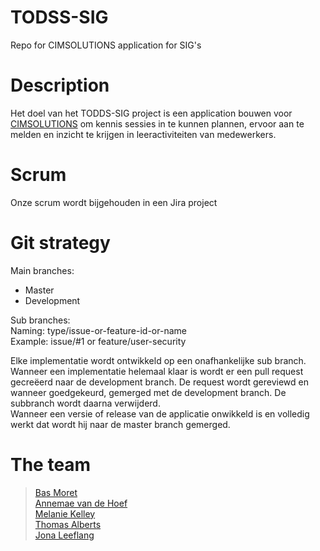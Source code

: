 # TODSS-SIG
Repo for CIMSOLUTIONS application for SIG's

# Description 
Het doel van het TODDS-SIG project is een application bouwen voor [CIMSOLUTIONS](https://www.cimsolutions.nl/) om kennis sessies in te kunnen plannen, ervoor aan te melden en inzicht te krijgen in leeractiviteiten van medewerkers. 

# Scrum
Onze scrum wordt bijgehouden in een Jira project

# Git strategy
Main branches:
* Master 
* Development

Sub branches:  
Naming: type/issue-or-feature-id-or-name  
Example: issue/#1 or feature/user-security

Elke implementatie wordt ontwikkeld op een onafhankelijke sub branch. Wanneer een implementatie helemaal klaar is wordt er een pull request gecreëerd naar de development branch. De request wordt gereviewd en wanneer goedgekeurd, gemerged met de development branch. De subbranch wordt daarna verwijderd.  
Wanneer een versie of release van de applicatie onwikkeld is en volledig werkt dat wordt hij naar de master branch gemerged.

# The team
> [Bas Moret](https://github.com/bmoret)  
> [Annemae van de Hoef](https://github.com/Annemae)  
> [Melanie Kelley](https://github.com/2m201)  
> [Thomas Alberts](https://github.com/ThomasAlberts)  
> [Jona Leeflang](https://github.com/ChromaChroma) 

